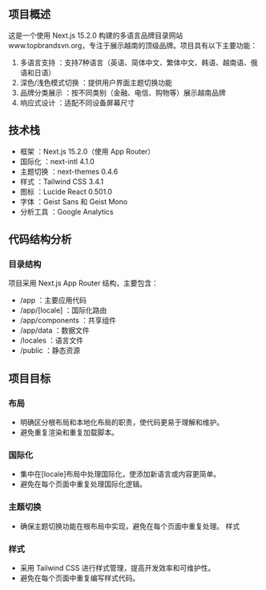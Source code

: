 
## 项目概述
这是一个使用 Next.js 15.2.0 构建的多语言品牌目录网站www.topbrandsvn.org，专注于展示越南的顶级品牌。项目具有以下主要功能：

1. 多语言支持 ：支持7种语言（英语、简体中文、繁体中文、韩语、越南语、俄语和日语）
2. 深色/浅色模式切换 ：提供用户界面主题切换功能
3. 品牌分类展示 ：按不同类别（金融、电信、购物等）展示越南品牌
4. 响应式设计 ：适配不同设备屏幕尺寸

## 技术栈
- 框架 ：Next.js 15.2.0（使用 App Router）
- 国际化 ：next-intl 4.1.0
- 主题切换 ：next-themes 0.4.6
- 样式 ：Tailwind CSS 3.4.1
- 图标 ：Lucide React 0.501.0
- 字体 ：Geist Sans 和 Geist Mono
- 分析工具 ：Google Analytics
## 代码结构分析
### 目录结构
项目采用 Next.js App Router 结构，主要包含：

- /app ：主要应用代码
- /app/[locale] ：国际化路由
- /app/components ：共享组件
- /app/data ：数据文件
- /locales ：语言文件
- /public ：静态资源


## 项目目标
### 布局
- 明确区分根布局和本地化布局的职责，使代码更易于理解和维护。
- 避免重复渲染和重复加载脚本。

### 国际化
- 集中在[locale]布局中处理国际化，使添加新语言或内容更简单。
- 避免在每个页面中重复处理国际化逻辑。

### 主题切换
- 确保主题切换功能在根布局中实现，避免在每个页面中重复处理。
样式

### 样式
- 采用 Tailwind CSS 进行样式管理，提高开发效率和可维护性。
- 避免在每个页面中重复编写样式代码。
